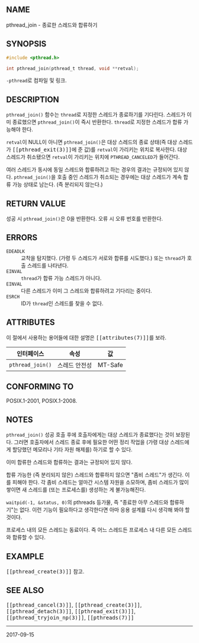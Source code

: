 ## NAME

pthread_join - 종료한 스레드와 합류하기

## SYNOPSIS

```c
#include <pthread.h>

int pthread_join(pthread_t thread, void **retval);
```

`-pthread`로 컴파일 및 링크.

## DESCRIPTION

`pthread_join()` 함수는 `thread`로 지정한 스레드가 종료하기를 기다린다. 스레드가 이미 종료했으면 `pthread_join()`이 즉시 반환한다. `thread`로 지정한 스레드가 합류 가능해야 한다.

`retval`이 NULL이 아니면 `pthread_join()`은 대상 스레드의 종료 상태(즉 대상 스레드가 <tt>[[pthread_exit(3)]]</tt>에 준 값)를 `retval`이 가리키는 위치로 복사한다. 대상 스레드가 취소됐으면 `retval`이 가리키는 위치에 `PTHREAD_CANCELED`가 들어간다.

여러 스레드가 동시에 동일 스레드와 합류하려고 하는 경우의 결과는 규정되어 있지 않다. `pthread_join()`을 호출 중인 스레드가 취소되는 경우에는 대상 스레드가 계속 합류 가능 상태로 남는다. (즉 분리되지 않는다.)

## RETURN VALUE

성공 시 `pthread_join()`은 0을 반환한다. 오류 시 오류 번호를 반환한다.

## ERRORS

<dl>
<dt><code>EDEADLK</code></dt>
<dd>교착을 탐지했다. (가령 두 스레드가 서로와 합류를 시도했다.) 또는 <code>thread</code>가 호출 스레드를 나타낸다.</dd>
<dt><code>EINVAL</code></dt>
<dd><code>thread</code>가 합류 가능 스레드가 아니다.</dd>
<dt><code>EINVAL</code></dt>
<dd>다른 스레드가 이미 그 스레드와 합류하려고 기다리는 중이다.</dd>
<dt><code>ESRCH</code></dt>
<dd>ID가 <code>thread</code>인 스레드를 찾을 수 없다.</dd>
</dl>

## ATTRIBUTES

이 절에서 사용하는 용어들에 대한 설명은 <tt>[[attributes(7)]]</tt>를 보라.

| 인터페이스 | 속성 | 값 |
| --- | --- | --- |
| `pthread_join()` | 스레드 안전성 | MT-Safe |

## CONFORMING TO

POSIX.1-2001, POSIX.1-2008.

## NOTES

`pthread_join()` 성공 호출 후에 호출자에게는 대상 스레드가 종료했다는 것이 보장된다. 그러면 호출자에서 스레드 종료 후에 필요한 어떤 정리 작업을 (가령 대상 스레드에게 할당했던 메모리나 기타 자원 해제를) 하기로 할 수 있다.

이미 합류한 스레드와 합류하는 결과는 규정되어 있지 않다.

합류 가능한 (즉 분리되지 않은) 스레드와 합류하지 않으면 "좀비 스레드"가 생긴다. 이를 피해야 한다. 각 좀비 스레드는 얼마간 시스템 자원을 소모하며, 좀비 스레드가 많이 쌓이면 새 스레드를 (또는 프로세스를) 생성하는 게 불가능해진다.

`waitpid(-1, &status, 0)`의 pthreads 등가물, 즉 "종료한 아무 스레드와 합류하기"는 없다. 이런 기능이 필요하다고 생각한다면 아마 응용 설계를 다시 생각해 봐야 할 것이다.

프로세스 내의 모든 스레드는 동료이다. 즉 어느 스레드든 프로세스 내 다른 모든 스레드와 합류할 수 있다.

## EXAMPLE

<tt>[[pthread_create(3)]]</tt> 참고.

## SEE ALSO

<tt>[[pthread_cancel(3)]]</tt>, <tt>[[pthread_create(3)]]</tt>, <tt>[[pthread_detach(3)]]</tt>, <tt>[[pthread_exit(3)]]</tt>, <tt>[[pthread_tryjoin_np(3)]]</tt>, <tt>[[pthreads(7)]]</tt>

----

2017-09-15
